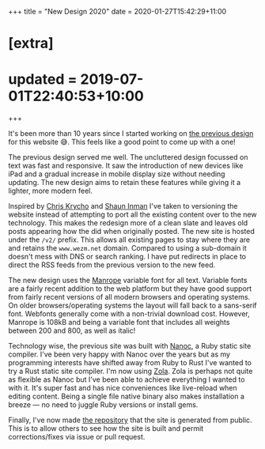 +++
title = "New Design 2020"
date = 2020-01-27T15:42:29+11:00

# [extra]
# updated = 2019-07-01T22:40:53+10:00
+++

It's been more than 10 years since I started working on [the previous design]
for this website 😅. This feels like a good point to come up with a one!

<!-- more -->

The previous design served me well. The uncluttered design focussed on text was
fast and responsive. It saw the introduction of new devices like iPad and a
gradual increase in mobile display size without needing updating. The new
design aims to retain these features while giving it a lighter, more modern
feel.

Inspired by [Chris Krycho] and [Shaun Inman] I've taken to versioning the
website instead of attempting to port all the existing content over to the new
technology. This makes the redesign more of a clean slate and leaves old posts
appearing how the did when originally posted. The new site is hosted under the
`/v2/` prefix.  This allows all existing pages to stay where they are and
retains the `www.wezm.net` domain. Compared to using a sub-domain it doesn't
mess with DNS or search ranking. I have put redirects in place to direct the
RSS feeds from the previous version to the new feed.

The new design uses the [Manrope] variable font for all text. Variable fonts
are a fairly recent addition to the web platform but they have good support
from fairly recent versions of all modern browsers and operating systems. On
older browsers/operating systems the layout will fall back to a sans-serif font.
Webfonts generally come with a non-trivial download cost. However, Manrope is
108kB and being a variable font that includes all weights between 200 and 800,
as well as italic!

Technology wise, the previous site was built with [Nanoc], a Ruby static site
compiler. I've been very happy with Nanoc over the years but as my programming
interests have shifted away from Ruby to Rust I've wanted to try a Rust static
site compiler.  I'm now using [Zola]. Zola is perhaps not quite as flexible as
Nanoc but I've been able to achieve everything I wanted to with it.  It's super
fast and has nice conveniences like live-reload when editing content. Being a
single file native binary also makes installation a breeze — no need to juggle
Ruby versions or install gems.

Finally, I've now made [the repository][repo] that the site is generated from
public. This is to allow others to see how the site is built and permit
corrections/fixes via issue or pull request.

[Chris Krycho]: https://v4.chriskrycho.com/2019/my-final-round-of-url-rewrites-ever.html
[Shaun Inman]: https://web.archive.org/web/20160422175043/http://shauninman.com/archive/2006/12/04/the_original_heap
[Nanoc]: https://nanoc.ws/
[the previous design]: https://www.wezm.net/technical/2010/07/new-design/
[Manrope]: https://manropefont.com/
[Zola]: https://www.getzola.org/
[repo]: https://github.com/wezm/wezm.net
